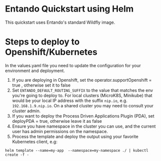 # Entando Quickstart using Helm

This quickstart uses Entando's standard Wildfly image.

# Steps to deploy to Openshift/Kubernetes

In the values.yaml file you need to update the configuration for your environment and deployment.

1. If you are deploying in Openshift, set the operator.supportOpenshift = true , otherwise set it to false
2. Set `ENTANDO_DEFAULT_ROUTING_SUFFIX` to the value that matches the env you're going to deploy to. For local clusters (MicroK8S, Minikube) that would be your local IP address with the suffix `nip.io`, e.g. `192.168.1.9.nip.io`. On a shared cluster you may need to consult your cluster admin.
3. If you want to deploy the Process Driven Applications Plugin (PDA), set deployPDA = true, otherwise leave it as false
4. Ensure you have namespace in the cluster you can use, and the current user has admin permissions on the namespace.
5. Process the template and deploy the output using your favorite Kubernetes client, e.g:
```
helm template --name=my-app  --namespace=my-namespace ./ | kubectl create -f -
```
